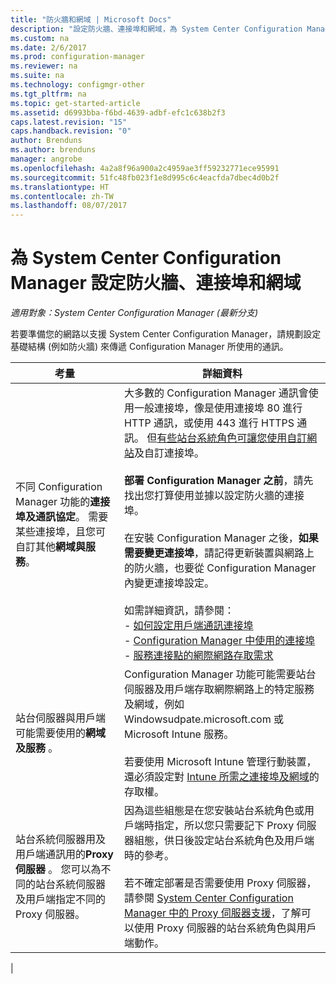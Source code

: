 ```yaml
---
title: "防火牆和網域 | Microsoft Docs"
description: "設定防火牆、連接埠和網域，為 System Center Configuration Manager 通訊進行準備。"
ms.custom: na
ms.date: 2/6/2017
ms.prod: configuration-manager
ms.reviewer: na
ms.suite: na
ms.technology: configmgr-other
ms.tgt_pltfrm: na
ms.topic: get-started-article
ms.assetid: d6993bba-f6bd-4639-adbf-efc1c638b2f3
caps.latest.revision: "15"
caps.handback.revision: "0"
author: Brenduns
ms.author: brenduns
manager: angrobe
ms.openlocfilehash: 4a2a8f96a900a2c4959ae3ff59232771ece95991
ms.sourcegitcommit: 51fc48fb023f1e8d995c6c4eacfda7dbec4d0b2f
ms.translationtype: HT
ms.contentlocale: zh-TW
ms.lasthandoff: 08/07/2017
---
```

# <a name="set-up-firewalls-ports-and-domains-for-system-center-configuration-manager"></a>為 System Center Configuration Manager 設定防火牆、連接埠和網域

*適用對象：System Center Configuration Manager (最新分支)*

若要準備您的網路以支援 System Center Configuration Manager，請規劃設定基礎結構 (例如防火牆) 來傳遞 Configuration Manager 所使用的通訊。  

|考量|詳細資料|  
|-------------------|-------------|  
|不同 Configuration Manager 功能的**連接埠及通訊協定**。 需要某些連接埠，且您可自訂其他**網域與服務**。|大多數的 Configuration Manager 通訊會使用一般連接埠，像是使用連接埠 80 進行 HTTP 通訊，或使用 443 進行 HTTPS 通訊。 但[有些站台系統角色可讓您使用自訂網站](/sccm/core/plan-design/network/websites-for-site-system-servers)及自訂連接埠。<br /><br /> **部署 Configuration Manager 之前**，請先找出您打算使用並據以設定防火牆的連接埠。<br /><br /> 在安裝 Configuration Manager 之後，**如果需要變更連接埠**，請記得更新裝置與網路上的防火牆，也要從 Configuration Manager 內變更連接埠設定。<br /><br /> 如需詳細資訊，請參閱： </br>- [如何設定用戶端通訊連接埠](../../../core/clients/deploy/configure-client-communication-ports.md) </br>- [Configuration Manager 中使用的連接埠](../../../core/plan-design/hierarchy/ports.md) </br>- [服務連接點的網際網路存取需求](/sccm/core/servers/deploy/configure/about-the-service-connection-point#bkmk_urls)|  
|站台伺服器與用戶端可能需要使用的**網域及服務** 。|Configuration Manager 功能可能需要站台伺服器及用戶端存取網際網路上的特定服務及網域，例如 Windowsudpate.microsoft.com 或 Microsoft Intune 服務。<br /><br /> 若要使用 Microsoft Intune 管理行動裝置，還必須設定對 [Intune 所需之連接埠及網域](https://docs.microsoft.com/en-us/intune/get-started/network-infrastructure-requirements-for-microsoft-intune)的存取權。|  
|站台系統伺服器用及用戶端通訊用的**Proxy 伺服器** 。 您可以為不同的站台系統伺服器及用戶端指定不同的 Proxy 伺服器。|因為這些組態是在您安裝站台系統角色或用戶端時指定，所以您只需要記下 Proxy 伺服器組態，供日後設定站台系統角色及用戶端時的參考。<br /><br /> 若不確定部署是否需要使用 Proxy 伺服器，請參閱 [System Center Configuration Manager 中的 Proxy 伺服器支援](../../../core/plan-design/network/proxy-server-support.md)，了解可以使用 Proxy 伺服器的站台系統角色與用戶端動作。|   
|  
